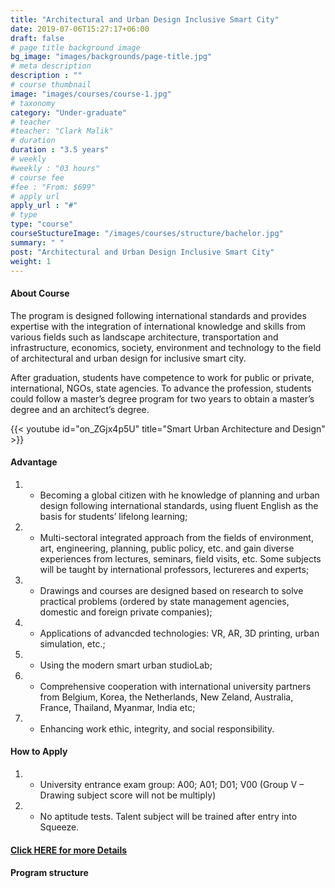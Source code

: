 ```yaml
---
title: "Architectural and Urban Design Inclusive Smart City"
date: 2019-07-06T15:27:17+06:00
draft: false
# page title background image
bg_image: "images/backgrounds/page-title.jpg"
# meta description
description : ""
# course thumbnail
image: "images/courses/course-1.jpg"
# taxonomy
category: "Under-graduate"
# teacher
#teacher: "Clark Malik"
# duration
duration : "3.5 years"
# weekly
#weekly : "03 hours"
# course fee
#fee : "From: $699"
# apply url
apply_url : "#"
# type
type: "course"
courseStuctureImage: "/images/courses/structure/bachelor.jpg"
summary: " "
post: "Architectural and Urban Design Inclusive Smart City"
weight: 1
---
```



#### About Course

The program is designed following international standards and provides expertise with the integration of international knowledge and skills from various fields such as landscape architecture, transportation and infrastructure, economics, society, environment and technology to the field of architectural and urban design for inclusive smart city.  

After graduation, students have competence to work for public or private, international, NGOs, state agencies. To advance the profession, students could follow a master’s degree program for two years to obtain a master’s degree and an architect’s degree.

{{< youtube id="on_ZGjx4p5U" title="Smart Urban Architecture and Design" >}}

#### Advantage

1. *	Becoming a global citizen with  he knowledge of planning and urban design following international standards, using fluent English as the basis for students’ lifelong learning;
2. *	Multi-sectoral integrated approach from the fields of environment, art, engineering, planning, public policy, etc. and gain diverse experiences from lectures, seminars, field visits, etc. Some subjects will be taught by international professors, lectureres and experts;
3. *	Drawings and courses are designed based on research to solve practical problems (ordered by state management agencies, domestic and foreign private companies);
4. *	Applications of advancded technologies: VR, AR, 3D printing, urban simulation, etc.; 

5. *	Using the modern smart urban studioLab;
6. *	Comprehensive cooperation with international university partners from Belgium, Korea, the Netherlands, New Zeland, Australia, France, Thailand, Myanmar, India etc;
7. *	Enhancing work ethic, integrity, and social responsibility.


#### How to Apply

1. * University entrance exam group: A00; A01; D01; V00 (Group V – Drawing subject score will not be multiply)

2. * No aptitude tests. Talent subject will be trained after entry into Squeeze.

#### [Click HERE for more Details](https://www.ueh.edu.vn/dao-tao/dai-hoc-chinh-quy/cu-nhan-chinh-quy-chuan/kien-truc-va-thiet-ke-do-thi-thong-minh/?fbclid=IwAR2NpSrtyKgf7cPVM--jJOa42jbvd-inHWMR1ULdk9jFbr3KvYR_8rTCuDU)


#### Program structure 
<!-- ![](/images/courses/structure/bachelor.jpg) -->
<!-- course structure image -->